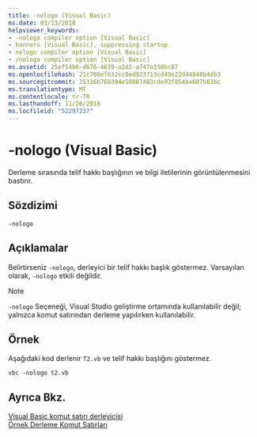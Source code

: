 ```yaml
---
title: -nologo (Visual Basic)
ms.date: 03/13/2018
helpviewer_keywords:
- -nologo compiler option [Visual Basic]
- banners [Visual Basic], suppressing startup
- nologo compiler option [Visual Basic]
- /nologo compiler option [Visual Basic]
ms.assetid: 25ef54b6-d676-4639-a2d2-a747a158bc07
ms.openlocfilehash: 21c708ef632cc0ed923713cd49e22d44848b4db3
ms.sourcegitcommit: 35316b768394e56087483cde93f854ba607b63bc
ms.translationtype: MT
ms.contentlocale: tr-TR
ms.lasthandoff: 11/26/2018
ms.locfileid: "52297237"
---
```

# <a name="-nologo-visual-basic"></a>-nologo (Visual Basic)
Derleme sırasında telif hakkı başlığının ve bilgi iletilerinin görüntülenmesini bastırır.  
  
## <a name="syntax"></a>Sözdizimi  
  
```  
-nologo  
```  
  
## <a name="remarks"></a>Açıklamalar  
 Belirtirseniz `-nologo`, derleyici bir telif hakkı başlık göstermez. Varsayılan olarak, `-nologo` etkili değildir.  
  
> [!NOTE]
>  `-nologo` Seçeneği, Visual Studio geliştirme ortamında kullanılabilir değil; yalnızca komut satırından derleme yapılırken kullanılabilir.  
  
## <a name="example"></a>Örnek  
 Aşağıdaki kod derlenir `T2.vb` ve telif hakkı başlığını göstermez.  
  
```console
vbc -nologo t2.vb  
```  
  
## <a name="see-also"></a>Ayrıca Bkz.  
 [Visual Basic komut satırı derleyicisi](../../../visual-basic/reference/command-line-compiler/index.md)  
 [Örnek Derleme Komut Satırları](../../../visual-basic/reference/command-line-compiler/sample-compilation-command-lines.md)
